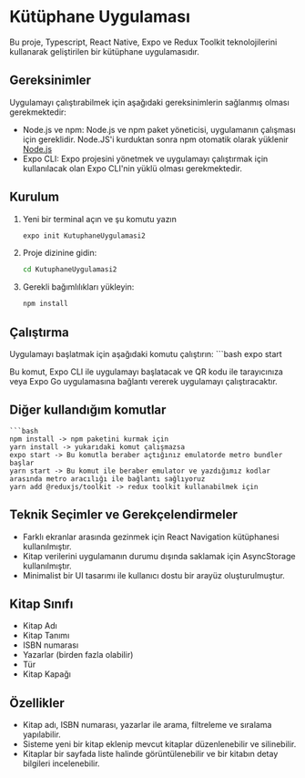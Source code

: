 # Kütüphane Uygulaması

Bu proje, Typescript, React Native, Expo ve Redux Toolkit teknolojilerini kullanarak geliştirilen bir kütüphane uygulamasıdır.

## Gereksinimler

Uygulamayı çalıştırabilmek için aşağıdaki gereksinimlerin sağlanmış olması gerekmektedir:

- Node.js ve npm: Node.js ve npm paket yöneticisi, uygulamanın çalışması için gereklidir. Node.JS'i kurduktan sonra npm otomatik olarak yüklenir   
  [Node.js](https://nodejs.org/)
- Expo CLI: Expo projesini yönetmek ve uygulamayı çalıştırmak için kullanılacak olan Expo CLI'nin yüklü olması gerekmektedir.

## Kurulum

1. Yeni bir terminal açın ve şu komutu yazın

    ```bash
    expo init KutuphaneUygulamasi2


2. Proje dizinine gidin:

   ```bash
   cd KutuphaneUygulamasi2

3. Gerekli bağımlılıkları yükleyin:

    ```bash
    npm install


## Çalıştırma
Uygulamayı başlatmak için aşağıdaki komutu çalıştırın:
       ```bash
       expo start

Bu komut, Expo CLI ile uygulamayı başlatacak ve QR kodu ile tarayıcınıza veya Expo Go uygulamasına bağlantı vererek uygulamayı çalıştıracaktır.

## Diğer kullandığım komutlar
    ```bash
    npm install -> npm paketini kurmak için
    yarn install -> yukarıdaki komut çalışmazsa
    expo start -> Bu komutla beraber açtığınız emulatorde metro bundler başlar
    yarn start -> Bu komut ile beraber emulator ve yazdığımız kodlar arasında metro aracılığı ile bağlantı sağlıyoruz
    yarn add @reduxjs/toolkit -> redux toolkit kullanabilmek için
## Teknik Seçimler ve Gerekçelendirmeler
- Farklı ekranlar arasında gezinmek için React Navigation kütüphanesi kullanılmıştır.
- Kitap verilerini uygulamanın durumu dışında saklamak için AsyncStorage kullanılmıştır.
- Minimalist bir UI tasarımı ile kullanıcı dostu bir arayüz oluşturulmuştur.

## Kitap Sınıfı
- Kitap Adı
- Kitap Tanımı
- ISBN numarası
- Yazarlar (birden fazla olabilir)
- Tür
- Kitap Kapağı

## Özellikler
- Kitap adı, ISBN numarası, yazarlar ile arama, filtreleme ve sıralama yapılabilir.
- Sisteme yeni bir kitap eklenip mevcut kitaplar düzenlenebilir ve silinebilir.
- Kitaplar bir sayfada liste halinde görüntülenebilir ve bir kitabın detay bilgileri incelenebilir.
